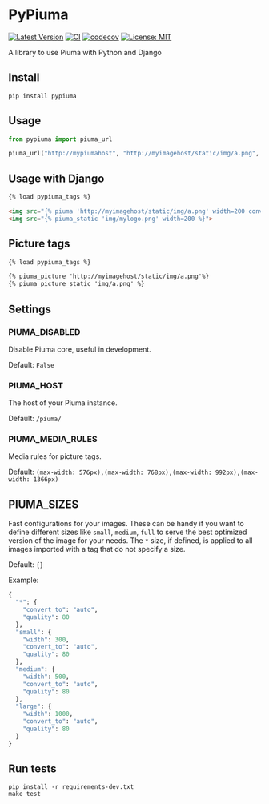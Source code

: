 # PyPiuma

[![Latest Version](https://img.shields.io/pypi/v/pypiuma.svg)](https://pypi.python.org/pypi/pypiuma/)
[![CI](https://github.com/piumaio/pypiuma/actions/workflows/ci.yml/badge.svg)](https://github.com/piumaio/pypiuma)
[![codecov](https://codecov.io/gh/piumaio/pypiuma/branch/master/graph/badge.svg)](https://codecov.io/gh/piumaio/pypiuma)
[![License: MIT](https://img.shields.io/badge/License-MIT-blue.svg)](https://github.com/piumaio/pypiuma/blob/master/LICENSE)

A library to use Piuma with Python and Django

## Install

    pip install pypiuma

## Usage
```py
from pypiuma import piuma_url

piuma_url("http://mypiumahost", "http://myimagehost/static/img/a.png", 200, 200, 80)
```

## Usage with Django

```html
{% load pypiuma_tags %}

<img src="{% piuma 'http://myimagehost/static/img/a.png' width=200 convert_to="auto" %}">
<img src="{% piuma_static 'img/mylogo.png' width=200 %}">
```

## Picture tags

```html
{% load pypiuma_tags %}

{% piuma_picture 'http://myimagehost/static/img/a.png'%}
{% piuma_picture_static 'img/a.png' %}
```

## Settings

### PIUMA_DISABLED

Disable Piuma core, useful in development.

Default: `False`

### PIUMA_HOST

The host of your Piuma instance.

Default:  `/piuma/`

### PIUMA_MEDIA_RULES

Media rules for picture tags.

Default: `(max-width: 576px),(max-width: 768px),(max-width: 992px),(max-width: 1366px)`

## PIUMA_SIZES

Fast configurations for your images. These can be handy if you want to define different
sizes like `small`, `medium`, `full` to serve the best optimized version of the image for your needs.
The `*` size, if defined, is applied to all images imported with a tag that do not specify a size.

Default: `{}`

Example:
```python
{
  "*": {
    "convert_to": "auto",
    "quality": 80
  },
  "small": {
    "width": 300,
    "convert_to": "auto",
    "quality": 80
  },
  "medium": {
    "width": 500,
    "convert_to": "auto",
    "quality": 80
  },
  "large": {
    "width": 1000,
    "convert_to": "auto",
    "quality": 80
  }
}
```

## Run tests

    pip install -r requirements-dev.txt
    make test
